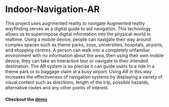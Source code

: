 # Indoor-Navigation-AR
This project uses augrmented reality to navigate 
Augmented reality wayfinding serves as a digital guide to aid navigation.
This technology allows us to superimpose digital information into the
physical-world in realtime. Using a mobile device, people can navigate their way
around complex spaces such as theme parks, zoos, universities, hospitals,
airports, and shopping centres. A person can walk into a completely unfamiliar
environment with no information about the area, then using their own mobile
device, they can take an interactive tour or navigate to their intended destination.
The AR system is so precise it can guide users to a ride in a theme park or to
baggage claim at a busy airport. Using AR in this way increases the effectiveness
of navigation systems by displaying a variety of visual content such as directions,
length of the trip, possible hazards, alternative routes and any other points of
interest.

#### Checkout the [demo](https://www.youtube.com/watch?v=9Xt6EeUvqns)
